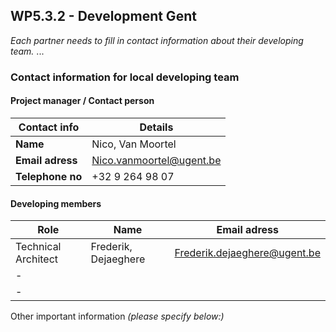 ## WP5.3.2 - Development Gent

*Each partner needs to fill in contact information about their developing team.*
...

### Contact information for local developing team

#### Project manager / Contact person
| Contact info      | Details                        |
| ----------------- | ------------------------------ |
| **Name**          |  Nico, Van Moortel             |
| **Email adress**  |  Nico.vanmoortel@ugent.be      |
| **Telephone no**  |  +32 9 264 98 07               |

#### Developing members
|     Role            |      Name            |              Email adress                 |
| ------------------  | -------------------- | ----------------------------------------- |
| Technical Architect | Frederik, Dejaeghere | Frederik.dejaeghere@ugent.be              |
|      -              |                      |                                           |
|      -              |                      |                                           |             

Other important information _(please specify below:)_ 

